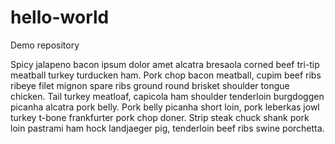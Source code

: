 # hello-world
Demo repository

Spicy jalapeno bacon ipsum dolor amet alcatra bresaola corned beef tri-tip meatball turkey turducken ham. Pork chop bacon meatball, cupim beef ribs ribeye filet mignon spare ribs ground round brisket shoulder tongue chicken. Tail turkey meatloaf, capicola ham shoulder tenderloin burgdoggen picanha alcatra pork belly. Pork belly picanha short loin, pork leberkas jowl turkey t-bone frankfurter pork chop doner. Strip steak chuck shank pork loin pastrami ham hock landjaeger pig, tenderloin beef ribs swine porchetta.
